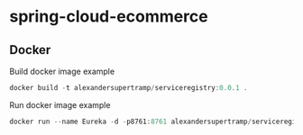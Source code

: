 # spring-cloud-ecommerce

## Docker

Build docker image example

````powershell
docker build -t alexandersupertramp/serviceregistry:0.0.1 .
````
Run docker image example

````powershell
docker run --name Eureka -d -p8761:8761 alexandersupertramp/serviceregistry:0.0.1
````

